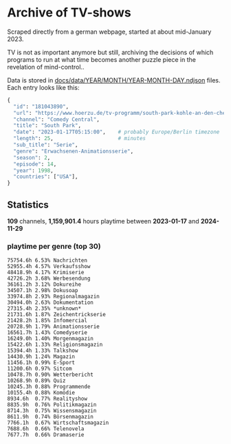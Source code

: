 # Archive of TV-shows

Scraped directly from a german webpage, started at about mid-January 2023.

TV is not as important anymore but still, archiving the decisions of which programs to run at what time
becomes another puzzle piece in the revelation of mind-control.. 

Data is stored in [docs/data/YEAR/MONTH/YEAR-MONTH-DAY.ndjson](docs/data/) files. 
Each entry looks like this:

```python
{
  "id": "181043890", 
  "url": "https://www.hoerzu.de/tv-programm/south-park-kohle-an-den-chefkoch/bid_181043890/", 
  "channel": "Comedy Central", 
  "title": "South Park", 
  "date": "2023-01-17T05:15:00",    # probably Europe/Berlin timezone 
  "length": 25,                     # minutes 
  "sub_title": "Serie", 
  "genre": "Erwachsenen-Animationsserie", 
  "season": 2, 
  "episode": 14, 
  "year": 1998, 
  "countries": ["USA"],
}
```

## Statistics

**109** channels, **1,159,901.4** hours playtime between **2023-01-17** and **2024-11-29**


### playtime per genre (top 30)

    75754.6h 6.53% Nachrichten
    52955.4h 4.57% Verkaufsshow
    48418.9h 4.17% Krimiserie
    42726.2h 3.68% Werbesendung
    36161.2h 3.12% Dokureihe
    34507.1h 2.98% Dokusoap
    33974.8h 2.93% Regionalmagazin
    30494.0h 2.63% Dokumentation
    27315.4h 2.35% *unknown*
    21731.6h 1.87% Zeichentrickserie
    21428.2h 1.85% Infomercial
    20728.9h 1.79% Animationsserie
    16561.7h 1.43% Comedyserie
    16249.0h 1.40% Morgenmagazin
    15422.6h 1.33% Religionsmagazin
    15394.4h 1.33% Talkshow
    14430.9h 1.24% Magazin
    11456.1h 0.99% E-Sport
    11200.6h 0.97% Sitcom
    10478.7h 0.90% Wetterbericht
    10268.9h 0.89% Quiz
    10245.3h 0.88% Programmende
    10155.4h 0.88% Komödie
    8934.6h  0.77% Realityshow
    8835.9h  0.76% Politikmagazin
    8714.3h  0.75% Wissensmagazin
    8611.9h  0.74% Börsenmagazin
    7766.1h  0.67% Wirtschaftsmagazin
    7688.6h  0.66% Telenovela
    7677.7h  0.66% Dramaserie
